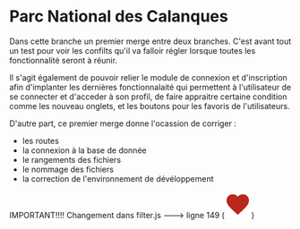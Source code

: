 # Parc National des Calanques

Dans cette branche un premier merge entre deux branches.
C'est avant tout un test pour voir les confilts qu'il va falloir régler lorsque toutes les fonctionnalité seront à réunir.

Il s'agit également de pouvoir relier le module de connexion et d'inscription afin d'implanter les dernières fonctionnalaité qui permettent à l'utilisateur de se connecter et d'acceder à son profil, de faire appraitre certaine condition comme les nouveau onglets, et les boutons pour les favoris de l'utilisateurs.

D'autre part, ce premier merge donne l'ocassion de corriger :
- les routes
- la connexion à la base de donnée
- le rangements des fichiers
- le nommage des fichiers
- la correction de l'environnement de dévéloppement

IMPORTANT!!!!  Changement dans filter.js ---> ligne 149 (<a href="/parcNational/manage-favorite-trail?trail_id=${item.trail_id}" class="fav-btn"><img src="assets/icon/favorite-fill.svg" alt="heart icon"></a>)